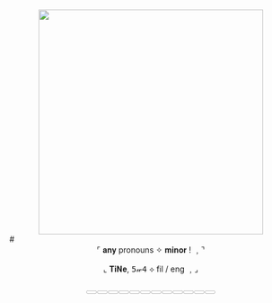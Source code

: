 #
<div id="header" align="center">
<img src="https://static.wikia.nocookie.net/cookierunkingdom/images/7/7e/Cutscene_asset_shadow_milk_puppet_2.png/revision/latest?cb=20240225170204" width="400"/>
</div>
#
<div align="center">
⌜ 𝐚𝐧𝐲 pronouns ✧ 𝐦𝐢𝐧𝐨𝐫 ! ﹐⌝

⌞ 𝐓𝐢𝐍𝐞, 𝟧𝓌𝟦 ⟡ fil / eng ﹐⌟

𓈀𓈀𓈀𓈀𓈀𓈀𓈀𓈀𓈀𓈀𓈀𓈀

<!-- BLOG-POST :START -->
<!-- BLOG-POST :END -->
#
